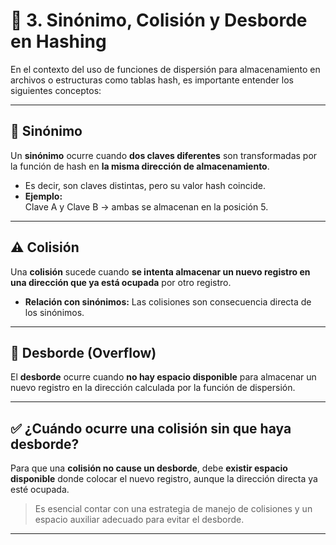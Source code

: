
# 📌 3. Sinónimo, Colisión y Desborde en Hashing

En el contexto del uso de funciones de dispersión para almacenamiento en archivos o estructuras como tablas hash, es importante entender los siguientes conceptos:

---

## 🔁 Sinónimo

Un **sinónimo** ocurre cuando **dos claves diferentes** son transformadas por la función de hash en **la misma dirección de almacenamiento**.

- Es decir, son claves distintas, pero su valor hash coincide.
- **Ejemplo:**  
  Clave A y Clave B → ambas se almacenan en la posición 5.

---

## ⚠️ Colisión

Una **colisión** sucede cuando **se intenta almacenar un nuevo registro en una dirección que ya está ocupada** por otro registro.

- **Relación con sinónimos:** Las colisiones son consecuencia directa de los sinónimos.

---

## 🚫 Desborde (Overflow)

El **desborde** ocurre cuando **no hay espacio disponible** para almacenar un nuevo registro en la dirección calculada por la función de dispersión.

---

## ✅ ¿Cuándo ocurre una colisión sin que haya desborde?

Para que una **colisión no cause un desborde**, debe **existir espacio disponible** donde colocar el nuevo registro, aunque la dirección directa ya esté ocupada.

> Es esencial contar con una estrategia de manejo de colisiones y un espacio auxiliar adecuado para evitar el desborde.

---
